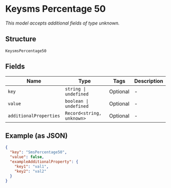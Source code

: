 
# Keysms Percentage 50

*This model accepts additional fields of type unknown.*

## Structure

`KeysmsPercentage50`

## Fields

| Name | Type | Tags | Description |
|  --- | --- | --- | --- |
| `key` | `string \| undefined` | Optional | - |
| `value` | `boolean \| undefined` | Optional | - |
| `additionalProperties` | `Record<string, unknown>` | Optional | - |

## Example (as JSON)

```json
{
  "key": "SmsPercentage50",
  "value": false,
  "exampleAdditionalProperty": {
    "key1": "val1",
    "key2": "val2"
  }
}
```

